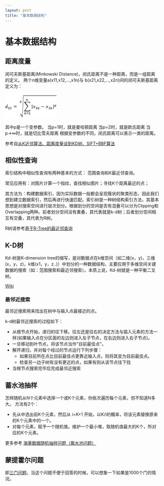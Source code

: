 ```yaml
---
layout: post
title: "基本数据结构"
---
```


# 基本数据结构


## 距离度量
闵可夫斯基距离(Minkowski Distance)，闵氏距离不是一种距离，而是一组距离的定义。
两个n维变量a(x11,x12,…,x1n)与 b(x21,x22,…,x2n)间的闵可夫斯基距离定义为：

![](https://raw.githubusercontent.com/zzbased/zzbased.github.com/master/_posts/images/Minkowski_distance.png)

其中p是一个变参数。
当p=1时，就是曼哈顿距离
当p=2时，就是欧氏距离
当p→∞时，就是切比雪夫距离
根据变参数的不同，闵氏距离可以表示一类的距离。

参考自[从K近邻算法、距离度量谈到KD树、SIFT+BBF算法](http://blog.csdn.net/v_july_v/article/details/8203674)


## 相似性查询

索引结构中相似性查询有两种基本的方式：
范围查询和K最近邻查询。

常见应用有：对图片计算一个指纹，查找相似图片；寻找K个距离最近的点；

其方法为：构建数据索引，因为实际数据一般都会呈现簇状的聚类形态，因此我们想到建立数据索引，然后再进行快速匹配。索引树是一种树结构索引方法，其基本思想是对搜索空间进行层次划分。根据划分的空间是否有混叠可以分为Clipping和Overlapping两种。前者划分空间没有重叠，其代表就是k-d树；后者划分空间相互有交叠，其代表为R树。

R树请参考[基于R-Tree的最近邻查询](http://blog.sina.com.cn/s/blog_72e1c7550101dsc3.html)

## K-D树

Kd-树是K-dimension tree的缩写，是对数据点在k维空间（如二维(x，y)，三维(x，y，z)，k维(x1，y，z..)）中划分的一种数据结构，主要应用于多维空间关键数据的搜索（如：范围搜索和最近邻搜索）。本质上说，Kd-树就是一种平衡二叉树。


[Wiki](http://zh.wikipedia.org/wiki/K-d树)

### 最邻近搜索

最邻近搜索用来找出在树中与输入点最接近的点。

k-d树最邻近搜索的过程如下：

- 从根节点开始，递归的往下移。往左还是往右的决定方法与插入元素的方法一样(如果输入点在分区面的左边则进入左子节点，在右边则进入右子节点)。
- 一旦移动到叶节点，将该节点当作"目前最佳点"。
- 解开递归，并对每个经过的节点运行下列步骤：
	- 如果目前所在点比目前最佳点更靠近输入点，则将其变为目前最佳点。
	- 检查另一边子树有没有更近的点，如果有则从该节点往下找
- 当根节点搜索完毕后完成最邻近搜索


## 蓄水池抽样
怎样随机从N个元素中选择一个或K个元素，你依次遍历每个元素，但不知道N多大。
方法有2个：

- 先从中选出前K个元素，然后从 i=K+1 开始，以K/i的概率，将该元素替换原来的K个元素中的一个。
- 对每个元素，赋予一个随机值。维护一个最小堆，取随机值最大的K个，所对应的K个元素。

更多参考 [海量数据随机抽样问题（蓄水池问题）](http://blog.csdn.net/hackbuteer1/article/details/7971328)

## 蒙提霍尔问题
即[三门问题](http://zh.wikipedia.org/w/index.php?title=蒙提霍爾問題)。当这个问题不便于回答的时候，可以想象一下如果是1000个门的情况。

##
